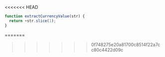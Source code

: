 <<<<<<< HEAD
```js run
function extractCurrencyValue(str) {
  return +str.slice(1);
}
```
=======
>>>>>>> 0f748275e20a81700c8514f22a7cc80c4422d09c
